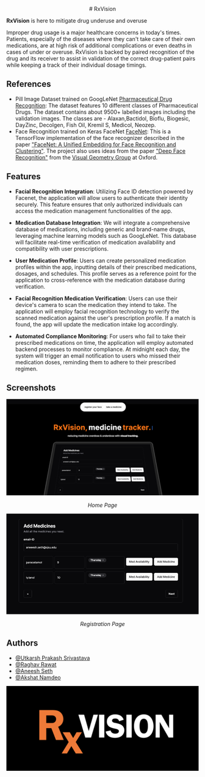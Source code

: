 
<p align="center"> # RxVision </p>

**RxVision** is here to mitigate drug underuse and overuse

Improper drug usage is a major healthcare concerns in today's times. Patients, especially of the diseases where they can't take care of their own medications, are at high risk of additional complications or even deaths in cases of under or overuse.  RxVision is backed by paired recognition of the drug and its receiver to assist in validation of the correct drug-patient pairs while keeping a track of their individual dosage timings. 



## References

- Pill Image Dataset trained on GoogLeNet [Pharmaceutical Drug Recognition](https://www.kaggle.com/datasets/gauravduttakiit/pharmaceutical-drug-recognition?select=train): The dataset features 10 different classes of Pharmaceutical Drugs. The dataset contains about 9500+ labelled images including the validation images. The classes are - Alaxan,Bactidol, Bioflu, Biogesic, DayZinc, Decolgen, Fish Oil, Kremil S, Medicol, Neozep.
- Face Recognition trained on Keras FaceNet [FaceNet](https://github.com/davidsandberg/facenet):  This is a TensorFlow implementation of the face recognizer described in the paper
["FaceNet: A Unified Embedding for Face Recognition and Clustering"](http://arxiv.org/abs/1503.03832). The project also uses ideas from the paper ["Deep Face Recognition"](http://www.robots.ox.ac.uk/~vgg/publications/2015/Parkhi15/parkhi15.pdf) from the [Visual Geometry Group](http://www.robots.ox.ac.uk/~vgg/) at Oxford.


## Features


- **Facial Recognition Integration**:
Utilizing Face ID detection powered by Facenet, the application will allow users to authenticate their identity securely. This feature ensures that only authorized individuals can access the medication management functionalities of the app.


- **Medication Database Integration**:
We will integrate a comprehensive database of medications, including generic and brand-name drugs, leveraging machine learning models such as GoogLeNet. This database will facilitate real-time verification of medication availability and compatibility with user prescriptions.


- **User Medication Profile**:
Users can create personalized medication profiles within the app, inputting details of their prescribed medications, dosages, and schedules. This profile serves as a reference point for the application to cross-reference with the medication database during verification.


- **Facial Recognition Medication Verification**:
Users can use their device's camera to scan the medication they intend to take. The application will employ facial recognition technology to verify the scanned medication against the user's prescription profile. If a match is found, the app will update the medication intake log accordingly.


- **Automated Compliance Monitoring**:
For users who fail to take their prescribed medications on time, the application will employ automated backend processes to monitor compliance. At midnight each day, the system will trigger an email notification to users who missed their medication doses, reminding them to adhere to their prescribed regimen.


## Screenshots

![Landing Page](static/Landing_Page.png)
_<p align="center">Home Page</p>_

![Registration Page](static/registration.png)
_<p align="center">Registration Page</p>_

## Authors

- [@Utkarsh Prakash Srivastava](https://www.github.com/utkarsh231)
- [@Raghav Rawat](https://github.com/rawatraghav)
- [@Aneesh Seth](https://github.com/aneeshseth)
- [@Akshat Namdeo](https://github.com/itsak610)


![Logo](static/rxvision.png)


